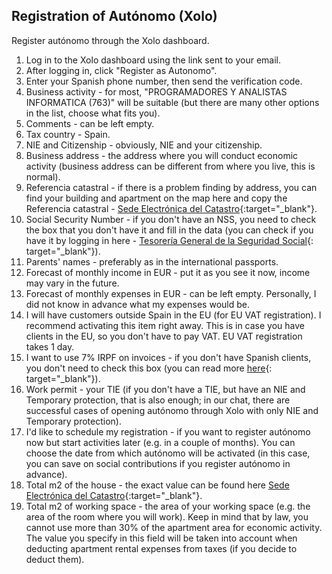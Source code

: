 ## Registration of Autónomo (Xolo)

Register autónomo through the Xolo dashboard.

1. Log in to the Xolo dashboard using the link sent to your email.
2. After logging in, click "Register as Autonomo".
3. Enter your Spanish phone number, then send the verification code.
4. Business activity - for most, "PROGRAMADORES Y ANALISTAS INFORMATICA (763)" will be suitable (but there are many
   other options in the list, choose what fits you).
5. Comments - can be left empty.
6. Tax country - Spain.
7. NIE and Citizenship - obviously, NIE and your citizenship.
8. Business address - the address where you will conduct economic activity (business address can be different from where
   you live, this is normal).
9. Referencia catastral - if there is a problem finding by address, you can find your building and apartment on the map
   here and copy the Referencia catastral -
   [Sede Electrónica del Catastro](https://www1.sedecatastro.gob.es/cartografia/mapa.aspx){:target="_blank"}.
10. Social Security Number - if you don't have an NSS, you need to check the box that you don't have it and fill in the
    data (you can check if you have it by logging in here -
    [Tesorería General de la Seguridad Social](https://portal.seg-social.gob.es/wps/portal/importass/importass/bienvenida){:
    target="_blank"}).
11. Parents' names - preferably as in the international passports.
12. Forecast of monthly income in EUR - put it as you see it now, income may vary in the future.
13. Forecast of monthly expenses in EUR - can be left empty. Personally, I did not know in advance what my expenses
    would be.
14. I will have customers outside Spain in the EU (for EU VAT registration). I recommend activating this item right
    away. This is in case you have clients in the EU, so you don't have to pay VAT. EU VAT registration takes 1 day.
15. I want to use 7% IRPF on invoices - if you don't have Spanish clients, you don't need to check this box (you can
    read more
    [here](https://www.xolo.io/es-en/faq/xolo-spain/category/platform/article/can-i-make-invoices-with-7-irpf-personal-income-tax-withhold){:
    target="_blank"}).
16. Work permit - your TIE (if you don't have a TIE, but have an NIE and Temporary protection, that is also enough; in
    our chat, there are successful cases of opening autónomo through Xolo with only NIE and Temporary protection).
17. I'd like to schedule my registration - if you want to register autónomo now but start activities later (e.g. in a
    couple of months). You can choose the date from which autónomo will be activated (in this case, you can save on
    social contributions if you register autónomo in advance).
18. Total m2 of the house - the exact value can be found
    here [Sede Electrónica del Catastro](https://www1.sedecatastro.gob.es/cartografia/mapa.aspx){:target="_blank"}.
19. Total m2 of working space - the area of your working space (e.g. the area of the room where you will work). Keep in
    mind that by law, you cannot use more than 30% of the apartment area for economic activity. The value you specify in
    this field will be taken into account when deducting apartment rental expenses from taxes (if you decide to deduct
    them).
